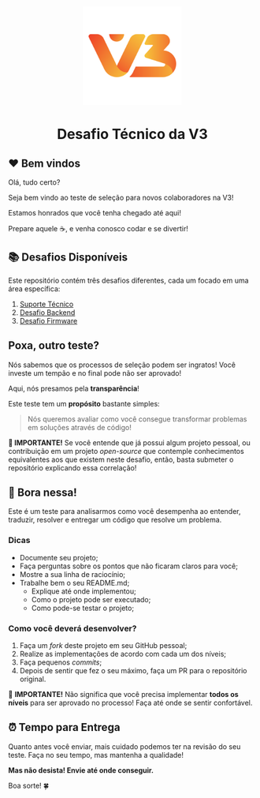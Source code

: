 <p align="center">
    <img src="./.github/logo.png" width="200px">
</p>

<h1 align="center" style="font-weight: bold;">Desafio Técnico da V3</h1>

## ❤️ Bem vindos

Olá, tudo certo?

Seja bem vindo ao teste de seleção para novos colaboradores na V3!

Estamos honrados que você tenha chegado até aqui!

Prepare aquele ☕️, e venha conosco codar e se divertir!

## 📚 Desafios Disponíveis

Este repositório contém três desafios diferentes, cada um focado em uma área específica:

1. [Suporte Técnico](SUPPORT.md)
2. [Desafio Backend](CLOUD.md)
3. [Desafio Firmware](FIRMWARE.md)
   
## Poxa, outro teste?

Nós sabemos que os processos de seleção podem ser ingratos! Você investe um tempão e no final pode não ser aprovado!

Aqui, nós presamos pela **transparência**!

Este teste tem um **propósito** bastante simples:

> Nós queremos avaliar como você consegue transformar problemas em soluções através de código!

**🚨 IMPORTANTE!** Se você entende que já possui algum projeto pessoal, ou contribuição em um projeto _open-source_ que contemple conhecimentos equivalentes aos que existem neste desafio, então, basta submeter o repositório explicando essa correlação!

## 🚀 Bora nessa!

Este é um teste para analisarmos como você desempenha ao entender, traduzir, resolver e entregar um código que resolve um problema.

### Dicas

- Documente seu projeto;
- Faça perguntas sobre os pontos que não ficaram claros para você;
- Mostre a sua linha de raciocínio;
- Trabalhe bem o seu README.md;
  - Explique até onde implementou;
  - Como o projeto pode ser executado;
  - Como pode-se testar o projeto;

### Como você deverá desenvolver?

1. Faça um _fork_ deste projeto em seu GitHub pessoal;
2. Realize as implementações de acordo com cada um dos níveis;
3. Faça pequenos _commits_;
4. Depois de sentir que fez o seu máximo, faça um PR para o repositório original.

🚨 **IMPORTANTE!** Não significa que você precisa implementar **todos os níveis** para ser aprovado no processo! Faça até onde se sentir confortável.

## ⏰ Tempo para Entrega

Quanto antes você enviar, mais cuidado podemos ter na revisão do seu teste. Faça no seu tempo, mas mantenha a qualidade!

**Mas não desista! Envie até onde conseguir.**

Boa sorte! 🍀